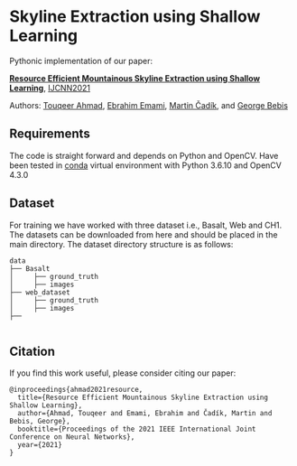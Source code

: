 # Skyline Extraction using Shallow LearningPythonic implementation of our paper: **[Resource Efficient Mountainous Skyline Extraction using Shallow Learning](https://drive.google.com/file/d/1E7ebOEcuA8FNmh73qaemEjxmA45_QC5o/view)**, [IJCNN2021](https://www.ijcnn.org/)Authors: [Touqeer Ahmad](https://sites.google.com/site/touqeerahmadsite/Touqeer?authuser=0), [Ebrahim Emami](https://scholar.google.com/citations?user=FVQqg0wAAAAJ&hl=en),  [Martin Čadík](http://cadik.posvete.cz), and [George Bebis](https://www.cse.unr.edu/~bebis/) ## RequirementsThe code is straight forward and depends on Python and OpenCV. Have been tested in [conda](https://www.anaconda.com/distribution/) virtualenvironment with Python 3.6.10 and OpenCV 4.3.0 ## DatasetFor training we have worked with three dataset i.e., Basalt, Web and CH1. The datasets can be downloaded from here and should be placedin the main directory. The dataset directory structure is as follows:   ```data├── Basalt│     ├── ground_truth│     ├── images   ├── web_dataset│     ├── ground_truth│     ├── images├──         ```## CitationIf you find this work useful, please consider citing our paper:```@inproceedings{ahmad2021resource,  title={Resource Efficient Mountainous Skyline Extraction using Shallow Learning},  author={Ahmad, Touqeer and Emami, Ebrahim and Čadík, Martin and Bebis, George},  booktitle={Proceedings of the 2021 IEEE International Joint Conference on Neural Networks},  year={2021}}```